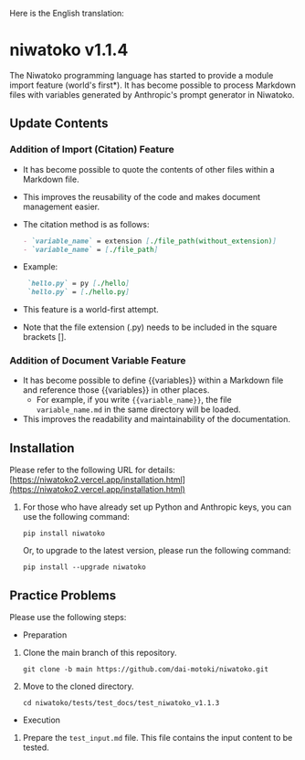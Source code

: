 Here is the English translation:

# niwatoko v1.1.4

The Niwatoko programming language has started to provide a module import feature (world's first*).
It has become possible to process Markdown files with variables generated by Anthropic's prompt generator in Niwatoko.

## Update Contents

### Addition of Import (Citation) Feature
- It has become possible to quote the contents of other files within a Markdown file.
- This improves the reusability of the code and makes document management easier.

- The citation method is as follows:
   ```markdown
   - `variable_name` = extension [./file_path(without_extension)]
   - `variable_name` = [./file_path]
   ```
- Example:
   ```markdown
    `hello.py` = py [./hello]
    `hello.py` = [./hello.py]
   ```
- This feature is a world-first attempt.
- Note that the file extension (.py) needs to be included in the square brackets [].

### Addition of Document Variable Feature
- It has become possible to define {{variables}} within a Markdown file and reference those {{variables}} in other places.
  - For example, if you write `{{variable_name}}`, the file `variable_name.md` in the same directory will be loaded.
- This improves the readability and maintainability of the documentation.

## Installation

Please refer to the following URL for details:
[https://niwatoko2.vercel.app/installation.html](https://niwatoko2.vercel.app/installation.html)

1. For those who have already set up Python and Anthropic keys, you can use the following command:

   ```
   pip install niwatoko
   ```

   Or, to upgrade to the latest version, please run the following command:

   ```
   pip install --upgrade niwatoko
   ```

## Practice Problems

Please use the following steps:
- Preparation
1. Clone the main branch of this repository.

   ```
   git clone -b main https://github.com/dai-motoki/niwatoko.git
   ```

2. Move to the cloned directory.

   ```
   cd niwatoko/tests/test_docs/test_niwatoko_v1.1.3
   ```

- Execution

1. Prepare the `test_input.md` file. This file contains the input content to be tested.
